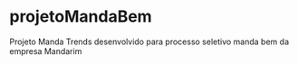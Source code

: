 # projetoMandaBem
Projeto Manda Trends desenvolvido para processo seletivo manda bem da empresa Mandarim 
